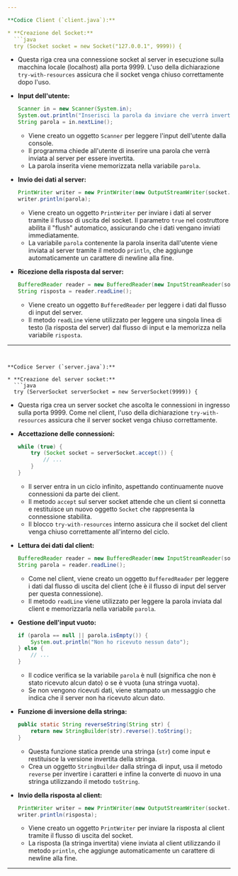 ```yaml
---

**Codice Client (`client.java`):**

* **Creazione del Socket:**
  ```java
  try (Socket socket = new Socket("127.0.0.1", 9999)) {
  ```
  - Questa riga crea una connessione socket al server in esecuzione sulla macchina locale (localhost) alla porta 9999. L'uso della dichiarazione `try-with-resources` assicura che il socket venga chiuso correttamente dopo l'uso.

* **Input dell'utente:**
  ```java
  Scanner in = new Scanner(System.in);
  System.out.println("Inserisci la parola da inviare che verrà invertita: ");
  String parola = in.nextLine();
  ```
  - Viene creato un oggetto `Scanner` per leggere l'input dell'utente dalla console.
  - Il programma chiede all'utente di inserire una parola che verrà inviata al server per essere invertita.
  - La parola inserita viene memorizzata nella variabile `parola`.

* **Invio dei dati al server:**
  ```java
  PrintWriter writer = new PrintWriter(new OutputStreamWriter(socket.getOutputStream()), true);
  writer.println(parola);
  ```
  - Viene creato un oggetto `PrintWriter` per inviare i dati al server tramite il flusso di uscita del socket. Il parametro `true` nel costruttore abilita il "flush" automatico, assicurando che i dati vengano inviati immediatamente.
  - La variabile `parola` contenente la parola inserita dall'utente viene inviata al server tramite il metodo `println`, che aggiunge automaticamente un carattere di newline alla fine.

* **Ricezione della risposta dal server:**
  ```java
  BufferedReader reader = new BufferedReader(new InputStreamReader(socket.getInputStream()));
  String risposta = reader.readLine();
  ```
  - Viene creato un oggetto `BufferedReader` per leggere i dati dal flusso di input del server.
  - Il metodo `readLine` viene utilizzato per leggere una singola linea di testo (la risposta del server) dal flusso di input e la memorizza nella variabile `risposta`.

---
```


**Codice Server (`server.java`):**

* **Creazione del server socket:**
  ```java
  try (ServerSocket serverSocket = new ServerSocket(9999)) {
  ```
  - Questa riga crea un server socket che ascolta le connessioni in ingresso sulla porta 9999. Come nel client, l'uso della dichiarazione `try-with-resources` assicura che il server socket venga chiuso correttamente.

* **Accettazione delle connessioni:**
  ```java
  while (true) {
      try (Socket socket = serverSocket.accept()) {
          // ...
      }
  }
  ```
  - Il server entra in un ciclo infinito, aspettando continuamente nuove connessioni da parte dei client.
  - Il metodo `accept` sul server socket attende che un client si connetta e restituisce un nuovo oggetto `Socket` che rappresenta la connessione stabilita.
  - Il blocco `try-with-resources` interno assicura che il socket del client venga chiuso correttamente all'interno del ciclo.

* **Lettura dei dati dal client:**
  ```java
  BufferedReader reader = new BufferedReader(new InputStreamReader(socket.getInputStream()));
  String parola = reader.readLine();
  ```
  - Come nel client, viene creato un oggetto `BufferedReader` per leggere i dati dal flusso di uscita del client (che è il flusso di input del server per questa connessione).
  - Il metodo `readLine` viene utilizzato per leggere la parola inviata dal client e memorizzarla nella variabile `parola`.

* **Gestione dell'input vuoto:**
  ```java
  if (parola == null || parola.isEmpty()) {
      System.out.println("Non ho ricevuto nessun dato");
  } else {
      // ...
  }
  ```
  - Il codice verifica se la variabile `parola` è null (significa che non è stato ricevuto alcun dato) o se è vuota (una stringa vuota).
  - Se non vengono ricevuti dati, viene stampato un messaggio che indica che il server non ha ricevuto alcun dato.

* **Funzione di inversione della stringa:**
  ```java
  public static String reverseString(String str) {
      return new StringBuilder(str).reverse().toString();
  }
  ```
  - Questa funzione statica prende una stringa (`str`) come input e restituisce la versione invertita della stringa.
  - Crea un oggetto `StringBuilder` dalla stringa di input, usa il metodo `reverse` per invertire i caratteri e infine la converte di nuovo in una stringa utilizzando il metodo `toString`.

* **Invio della risposta al client:**
  ```java
  PrintWriter writer = new PrintWriter(new OutputStreamWriter(socket.getOutputStream()), true);
  writer.println(risposta);
  ```
  - Viene creato un oggetto `PrintWriter` per inviare la risposta al client tramite il flusso di uscita del socket.
  - La risposta (la stringa invertita) viene inviata al client utilizzando il metodo `println`, che aggiunge automaticamente un carattere di newline alla fine.

---

